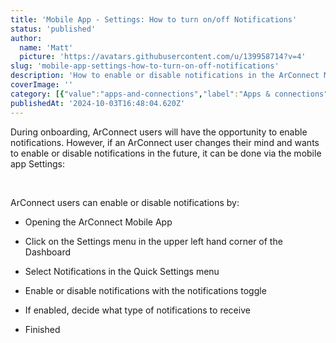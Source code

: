 ```yaml
---
title: 'Mobile App - Settings: How to turn on/off Notifications'
status: 'published'
author:
  name: 'Matt'
  picture: 'https://avatars.githubusercontent.com/u/139958714?v=4'
slug: 'mobile-app-settings-how-to-turn-on-off-notifications'
description: 'How to enable or disable notifications in the ArConnect Mobile App'
coverImage: ''
category: [{"value":"apps-and-connections","label":"Apps & connections"},{"label":"Mobile app","value":"mobile-app"}]
publishedAt: '2024-10-03T16:48:04.620Z'
---
```


During onboarding, ArConnect users will have the opportunity to enable notifications. However, if an ArConnect user changes their mind and wants to enable or disable notifications in the future, it can be done via the mobile app Settings:<br>

<br>

ArConnect users can enable or disable notifications by:

- Opening the ArConnect Mobile App

- Click on the Settings menu in the upper left hand corner of the Dashboard

- Select Notifications in the Quick Settings menu

- Enable or disable notifications with the notifications toggle

- If enabled, decide what type of notifications to receive

- Finished


